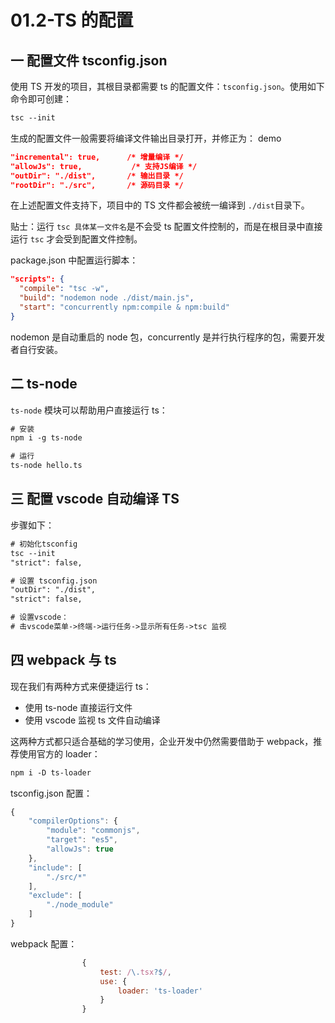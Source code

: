 # 01.2-TS 的配置

## 一 配置文件 tsconfig.json

使用 TS 开发的项目，其根目录都需要 ts 的配置文件：`tsconfig.json`。使用如下命令即可创建：

```txt
tsc --init
```

生成的配置文件一般需要将编译文件输出目录打开，并修正为：
demo

```json
"incremental": true,      /* 增量编译 */
"allowJs": true,           /* 支持JS编译 */
"outDir": "./dist",       /* 输出目录 */
"rootDir": "./src",       /* 源码目录 */
```

在上述配置文件支持下，项目中的 TS 文件都会被统一编译到 `./dist`目录下。

贴士：运行 `tsc 具体某一文件名`是不会受 ts 配置文件控制的，而是在根目录中直接运行 `tsc` 才会受到配置文件控制。

package.json 中配置运行脚本：

```json
"scripts": {
  "compile": "tsc -w",
  "build": "nodemon node ./dist/main.js",
  "start": "concurrently npm:compile & npm:build"
}
```

nodemon 是自动重启的 node 包，concurrently 是并行执行程序的包，需要开发者自行安装。

## 二 ts-node

`ts-node` 模块可以帮助用户直接运行 ts：

```txt
# 安装
npm i -g ts-node

# 运行
ts-node hello.ts
```

## 三 配置 vscode 自动编译 TS

步骤如下：

```txt
# 初始化tsconfig
tsc --init
"strict": false,

# 设置 tsconfig.json
"outDir": "./dist",
"strict": false,

# 设置vscode：
# 击vscode菜单->终端->运行任务->显示所有任务->tsc 监视
```

## 四 webpack 与 ts

现在我们有两种方式来便捷运行 ts：

- 使用 ts-node 直接运行文件
- 使用 vscode 监视 ts 文件自动编译

这两种方式都只适合基础的学习使用，企业开发中仍然需要借助于 webpack，推荐使用官方的 loader：

```txt
npm i -D ts-loader
```

tsconfig.json 配置：

```js
{
    "compilerOptions": {
        "module": "commonjs",
        "target": "es5",
        "allowJs": true
    },
    "include": [
        "./src/*"
    ],
    "exclude": [
        "./node_module"
    ]
}
```

webpack 配置：

```js
                {
                    test: /\.tsx?$/,
                    use: {
                        loader: 'ts-loader'
                    }
                }
```
